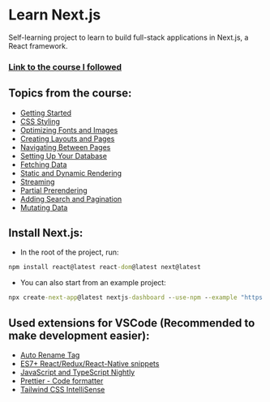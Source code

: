 # Learn Next.js
 Self-learning project to learn to build full-stack applications in Next.js, a React framework.

### [Link to the course I followed](https://nextjs.org/learn/dashboard-app)

## Topics from the course:
- [Getting Started](https://nextjs.org/learn/dashboard-app/getting-started)
- [CSS Styling](https://nextjs.org/learn/dashboard-app/css-styling)
- [Optimizing Fonts and Images](https://nextjs.org/learn/dashboard-app/optimizing-fonts-images)
- [Creating Layouts and Pages](https://nextjs.org/learn/dashboard-app/creating-layouts-and-pages)
- [Navigating Between Pages](https://nextjs.org/learn/dashboard-app/navigating-between-pages)
- [Setting Up Your Database](https://nextjs.org/learn/dashboard-app/setting-up-your-database)
- [Fetching Data](https://nextjs.org/learn/dashboard-app/fetching-data)
- [Static and Dynamic Rendering](https://nextjs.org/learn/dashboard-app/static-and-dynamic-rendering)
- [Streaming](https://nextjs.org/learn/dashboard-app/streaming)
- [Partial Prerendering](https://nextjs.org/learn/dashboard-app/partial-prerendering)
- [Adding Search and Pagination](https://nextjs.org/learn/dashboard-app/adding-search-and-pagination)
- [Mutating Data](https://nextjs.org/learn/dashboard-app/mutating-data)

## Install Next.js:
- In the root of the project, run:

```cmd
npm install react@latest react-dom@latest next@latest
```

- You can also start from an example project:
```cmd
npx create-next-app@latest nextjs-dashboard --use-npm --example "https://github.com/vercel/next-learn/tree/main/dashboard/starter-example"
```

## Used extensions for VSCode (Recommended to make development easier):
- [Auto Rename Tag](https://marketplace.visualstudio.com/items?itemName=formulahendry.auto-rename-tag)
- [ES7+ React/Redux/React-Native snippets](https://marketplace.visualstudio.com/items?itemName=dsznajder.es7-react-js-snippets)
- [JavaScript and TypeScript Nightly](https://marketplace.visualstudio.com/items?itemName=ms-vscode.vscode-typescript-next)
- [Prettier - Code formatter](https://marketplace.visualstudio.com/items?itemName=esbenp.prettier-vscode)
- [Tailwind CSS IntelliSense](https://marketplace.visualstudio.com/items?itemName=bradlc.vscode-tailwindcss)